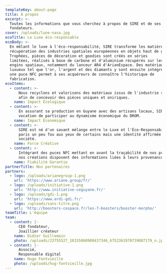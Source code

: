 ```yaml
---
templateKey: about-page
title: À propos
excerpt: >-
  Toutes les informations que vous cherchez à propos de SIRE et de ses
  fondateurs.
cover: /uploads/lune-nasa.jpg
ecoTitle: Le Luxe éco-responsable
ecoBody: >-
  En mêlant le luxe à l'éco-responsabilité, SIRE transforme les matières de
  récupération des industries spatiales européennes en objets haut de gamme.
  Trophées, pièces de décoration et goodies sont créés en séries
  limitées, réalisés à base de carbone et d'aluminium récupérés sur les
  engins spatiaux, notamment du lanceur AR4 d'ArianEspace. Des matériaux
  luxueux tel que l'or, l'argent et des diamants y sont ensuite intégrés et
  une puce NFC permet à ses acquéreurs de connaître l'historique de
  fabrication.
ecoItems:
  - content: >-
      Nous recyclons et valorisons des matériaux issus de l'industrie spatiale
      afin de concevoir des pièces uniques et oniriques.
    name: Impact Écologique
  - content: >-
      En assurant sa production en Guyane avec des artisans locaux, SIRE a pour
      vocation de participer au dynamisme économique du DROM.
    name: Impact Économique
  - content: >-
      SIRE est né d'un savant mélange entre le Luxe et l'Éco-Responsabilité. Un
      paris un peu fou aux yeux de certains mais une identité affirmée par la
      société.
    name: Force Créative
  - content: >-
      Intégrant des puces NFC mettant en avant la traçabilité de nos produits,
      nos créations disposent des informations liées à leurs provenances.
    name: Fiabilité Garantie
partnerTitle: Nos partenaires
partners:
  - logo: /uploads/arianegroup-1.png
    url: 'https://www.ariane.group/fr/'
  - logo: /uploads/initiative-1.png
    url: 'http://www.initiative-ceguyane.fr/'
  - logo: /uploads/gdi-1.png
    url: 'https://www.ardi-gdi.fr/'
  - logo: /uploads/sans-titre.png
    url: 'http://boosters-cospace.fr/les-7-boosters/booster-morpho/'
teamTitle: L'équipe
team:
  - content: |-
      CEO fondateur,
      Joaillier créateur
    name: Didier Guillemain
    photo: /uploads/23755527_10155860908437346_6752361970739087179_n.jpg
  - content: |-
      Associé,
      Responsable digital
    name: Hugo Fontvieille
    photo: /uploads/hug-fontvieille.jpg
---
```


